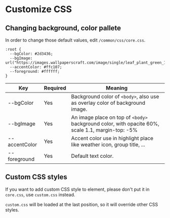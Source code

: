 # Customize CSS

## Changing background, color pallete

In order to change those default values, edit `/common/css/core.css`.

```
:root {
  --bgColor: #2d3436;
  --bgImage: url("https://images.wallpaperscraft.com/image/single/leaf_plant_green_136967_2560x1440.jpg");
  --accentColor: #ffc107;
  --foreground: #ffffff;
}
```

| Key | Required | Meaning |
|-|-|-|
| --bgColor | Yes | Background color of `<body>`, also use as overlay color of background image. |
| --bgImage | Yes | An image place on top of `<body>` background color, with opacite 60%, scale 1.1, margin-top: -5% |
| --accentColor | Yes | Accent color use in highlight place like weather icon, group title, ... |
| --foreground | Yes | Default text color. |

## Custom CSS styles

If you want to add custom CSS style to element, please don't put it in `core.css`, use `custom.css` instead.

`custom.css` will be loaded at the last position, so it will override other CSS styles.